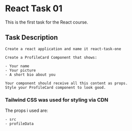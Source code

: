 # React Task 01

This is the first task for the React course.

## Task Description

```
Create a react application and name it react-task-one

Create a ProfileCard Component that shows:

- Your name
- Your picture
- A short bio about you

Your component should receive all this content as props.
Style your ProfileCard component to look good.
```

### Tailwind CSS was used for styling via CDN

The props i used are:

```
- src
- profileData
```
